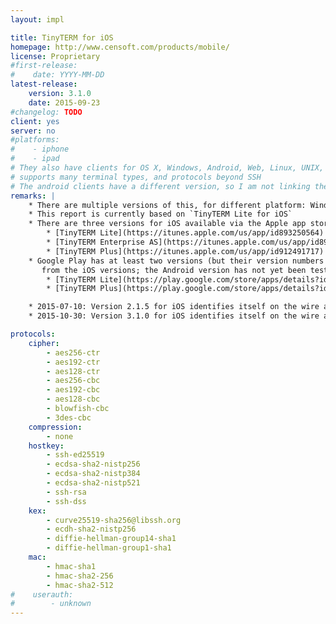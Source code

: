 ```yaml
---
layout: impl

title: TinyTERM for iOS
homepage: http://www.censoft.com/products/mobile/
license: Proprietary
#first-release:
#    date: YYYY-MM-DD
latest-release:
    version: 3.1.0
    date: 2015-09-23
#changelog: TODO
client: yes
server: no
#platforms:
#    - iphone
#    - ipad
# They also have clients for OS X, Windows, Android, Web, Linux, UNIX, ...
# supports many terminal types, and protocols beyond SSH
# The android clients have a different version, so I am not linking them here
remarks: |
    * There are multiple versions of this, for different platform: Windows, Android, Linux, iOS, Mac OS X, ...
    * This report is currently based on `TinyTERM Lite for iOS`
    * There are three versions for iOS available via the Apple app store:
        * [TinyTERM Lite](https://itunes.apple.com/us/app/id893250564)
        * [TinyTERM Enterprise AS](https://itunes.apple.com/us/app/id893366373)
        * [TinyTERM Plus](https://itunes.apple.com/us/app/id912491717)
    * Google Play has at least two versions (but their version numbers differ
       from the iOS versions; the Android version has not yet been tested by me)
        * [TinyTERM Lite](https://play.google.com/store/apps/details?id=com.censoft.TinyTERM.Lite)
        * [TinyTERM Plus](https://play.google.com/store/apps/details?id=com.censoft.TinyTERM.Plus)

    * 2015-07-10: Version 2.1.5 for iOS identifies itself on the wire as `SSH-2.0-libssh-0.5.5`, so likely based on [libssh](/impls/libssh.html).
    * 2015-10-30: Version 3.1.0 for iOS identifies itself on the wire as `SSH-2.0-libssh-0.7.0`, so likely based on [libssh](/impls/libssh.html).

protocols:
    cipher:
        - aes256-ctr
        - aes192-ctr
        - aes128-ctr
        - aes256-cbc
        - aes192-cbc
        - aes128-cbc
        - blowfish-cbc
        - 3des-cbc
    compression:
        - none
    hostkey:
        - ssh-ed25519
        - ecdsa-sha2-nistp256
        - ecdsa-sha2-nistp384
        - ecdsa-sha2-nistp521
        - ssh-rsa
        - ssh-dss
    kex:
        - curve25519-sha256@libssh.org
        - ecdh-sha2-nistp256
        - diffie-hellman-group14-sha1
        - diffie-hellman-group1-sha1
    mac:
        - hmac-sha1
        - hmac-sha2-256
        - hmac-sha2-512
#    userauth:
#        - unknown
---
```

